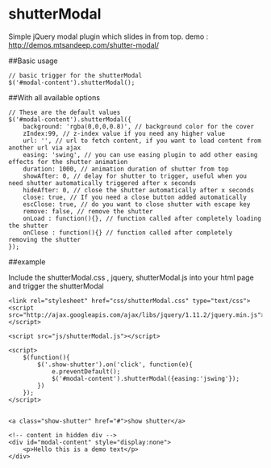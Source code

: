 # shutterModal
Simple jQuery modal plugin which slides in from top. demo : http://demos.mtsandeep.com/shutter-modal/

##Basic usage

```
// basic trigger for the shutterModal
$('#modal-content').shutterModal();
```

##With all available options

```
// These are the default values
$('#modal-content').shutterModal({
	background: 'rgba(0,0,0,0.8)', // background color for the cover
	zIndex:99, // z-index value if you need any higher value
	url: '', // url to fetch content, if you want to load content from another url via ajax
	easing: 'swing', // you can use easing plugin to add other easing effects for the shutter animation
	duration: 1000, // animation duration of shutter from top
	showAfter: 0, // delay for shutter to trigger, useful when you need shutter automatically triggered after x seconds
	hideAfter: 0, // close the shutter automatically after x seconds
	close: true, // If you need a close button added automatically
	escClose: true, // do you want to close shutter with escape key
	remove: false, // remove the shutter
	onLoad : function(){}, // function called after completely loading the shutter
	onClose : function(){} // function called after completely removing the shutter
});
```
##example

Include the shutterModal.css , jquery, shutterModal.js into your html page and trigger the shutterModal

```
<link rel="stylesheet" href="css/shutterModal.css" type="text/css">
<script src="http://ajax.googleapis.com/ajax/libs/jquery/1.11.2/jquery.min.js"></script>

<script src="js/shutterModal.js"></script>

<script>
	$(function(){
		$('.show-shutter').on('click', function(e){
			e.preventDefault();
			$('#modal-content').shutterModal({easing:'jswing'});
		})
	});
</script>


<a class="show-shutter" href="#">show shutter</a> 

<!-- content in hidden div -->
<div id="modal-content" style="display:none">
	<p>Hello this is a demo text</p>
</div>
```
